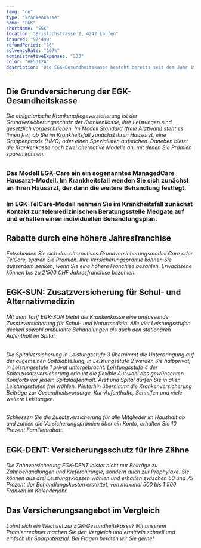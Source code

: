 ```yaml
---
lang: "de"
type: "krankenkasse"
name: "EGK"
shortName: "EGK"
location: "Brislachstrasse 2, 4242 Laufen"
insured: "97'499"
refundPeriod: "16"
solvencyRate: "107%"
administrativeExpenses: "233"
color: "#E5312A"
description: "Die EGK-Gesundheitskasse besteht bereits seit dem Jahr 1919. Das Kürzel steht für Eidgenössische Gesundheitskasse, der Hauptsitz des Versicherers befindet sich in Laufen. Mehr als 98'400 Personen haben eine Grundversicherung des Unternehmens abgeschlossen. Neben der obligatorischen Krankenpflegeversicherung bietet die EGK auch diverse Zusatzversicherungen an."
---
```


## Die Grundversicherung der EGK-Gesundheitskasse

###### Die obligatorische Krankenpflegeversicherung ist der Grundversicherungsschutz der Krankenkasse, ihre Leistungen sind gesetzlich vorgeschrieben. Im Modell Standard (freie Arztwahl) steht es Ihnen frei, ob Sie im Krankheitsfall zunächst Ihren Hausarzt, eine Gruppenpraxis (HMO) oder einen Spezialisten aufsuchen. Daneben bietet die Krankenkasse noch zwei alternative Modelle an, mit denen Sie Prämien sparen können:

### Das Modell EGK-Care ein ein sogenanntes ManagedCare Hausarzt-Modell. Im Krankheitsfall wenden Sie sich zunächst an Ihren Hausarzt, der dann die weitere Behandlung festlegt.

### Im EGK-TelCare-Modell nehmen Sie im Krankheitsfall zunächst Kontakt zur telemedizinischen Beratungsstelle Medgate auf und erhalten einen individuellen Behandlungsplan.

## Rabatte durch eine höhere Jahresfranchise

###### Entscheiden Sie sich das alternatives Grundversicherungsmodell Care oder TelCare, sparen Sie Prämien. Ihre Versicherungsprämie können Sie ausserdem senken, wenn Sie eine höhere Franchise bezahlen. Erwachsene können bis zu 2'500 CHF Jahresfranchise bezahlen.

## EGK-SUN: Zusatzversicherung für Schul- und Alternativmedizin

###### Mit dem Tarif EGK-SUN bietet die Krankenkasse eine umfassende Zusatzversicherung für Schul- und Naturmedizin. Alle vier Leistungsstufen decken sowohl ambulante Behandlungen als auch den stationären Aufenthalt im Spital.

###### Die Spitalversicherung in Leistungsstufe 3 übernimmt die Unterbringung auf der allgemeinen Spitalabteilung, in Leistungsstufe 2 werden Sie halbprivat, in Leistungsstufe 1 privat untergebracht. Leistungsstufe 4 der Spitalzusatzversicherung erlaubt die flexible Auswahl des gewünschten Komforts vor jedem Spitalaufenthalt. Arzt und Spital dürfen Sie in allen Leistungsstufen frei wählen. Weiterhin übernimmt die Krankenversicherung Beiträge zur Gesundheitsvorsorge, Kur-Aufenthalte, Sehhilfen und viele weitere Leistungen.

###### Schliessen Sie die Zusatzversicherung für alle Mitglieder im Haushalt ab und zahlen die Versicherungsprämien über ein Konto, erhalten Sie 10 Prozent Familienrabatt.

## EGK-DENT: Versicherungsschutz für Ihre Zähne

###### Die Zahnversicherung EGK-DENT leistet nicht nur Beiträge zu Zahnbehandlungen und Kieferchirurgie, sondern auch zur Prophylaxe. Sie können aus drei Leistungsklassen wählen und erhalten zwischen 50 und 75 Prozent der Behandlungskosten erstattet, von maximal 500 bis 1'500 Franken im Kalenderjahr.

## Das Versicherungsangebot im Vergleich

###### Lohnt sich ein Wechsel zur EGK-Gesundheitskasse? Mit unserem Prämienrechner machen Sie den Vergleich und ermitteln schnell und einfach Ihr Sparpotenzial. Bei Fragen beraten wir Sie gerne!
